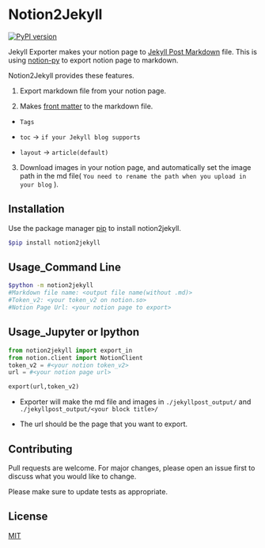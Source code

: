 # Notion2Jekyll
[![PyPI version](https://badge.fury.io/py/notion2jekyll.svg)](https://badge.fury.io/py/notion2jekyll)

Jekyll Exporter makes your notion page to [Jekyll Post Markdown](https://jekyllrb-ko.github.io/docs/posts/) file. This is using [notion-py](https://github.com/jamalex/notion-py) to export notion page to markdown.  

Notion2Jekyll provides these features.  

1. Export markdown file from your notion page.

2. Makes [front matter](https://jekyllrb.com/docs/step-by-step/03-front-matter/) to the markdown file.

  - `Tags`

  - `toc` → `if your Jekyll blog supports`

  - `layout` → `article(default)`

3. Download images in your notion page, and automatically set the image path in the md file( `You need to rename the path when you upload in your blog` ).

## Installation

Use the package manager [pip](https://pip.pypa.io/en/stable/) to install notion2jekyll.  

```Bash
$pip install notion2jekyll
```

## Usage_Command Line

```Bash
$python -m notion2jekyll
#Markdown file name: <output file name(without .md)>
#Token_v2: <your token_v2 on notion.so>
#Notion Page Url: <your notion page to export>
```

## Usage_Jupyter or Ipython

```Python
from notion2jekyll import export_in
from notion.client import NotionClient
token_v2 = #<your notion token_v2>
url = #<your notion page url>

export(url,token_v2)
```

- Exporter will make the md file and images in `./jekyllpost_output/` and `./jekyllpost_output/<your block title>/`

- The url should be the page that you want to export.

## Contributing

Pull requests are welcome. For major changes, please open an issue first to discuss what you would like to change.  

Please make sure to update tests as appropriate.  

## License

[MIT](https://choosealicense.com/licenses/mit/)  
